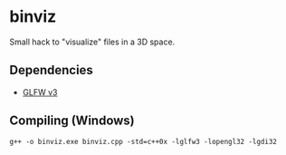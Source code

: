 binviz
======

Small hack to "visualize" files in a 3D space.

## Dependencies
  * [GLFW v3](http://www.glfw.org/download.html)

## Compiling (Windows)
    g++ -o binviz.exe binviz.cpp -std=c++0x -lglfw3 -lopengl32 -lgdi32
